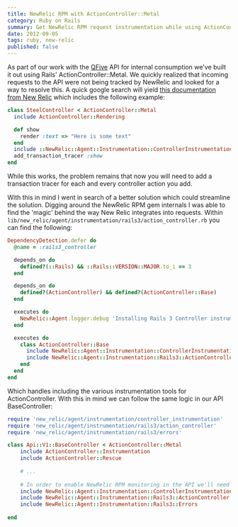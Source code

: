 ```yaml
---
title: NewRelic RPM with ActionController::Metal
category: Ruby on Rails
summary: Get NewRelic RPM request instrumentation while using ActionController::Metal
date: 2012-09-05
tags: ruby, new-relic
published: false
---
```


As part of our work with the [QFive](http://www.qfive.com) API for internal consumption we've built it out using Rails' ActionController::Metal.
We quickly realized that incoming requests to the API were not being tracked by NewRelic and looked for a way to resolve this. A quick google search will yield [this documentation from New Relic](https://newrelic.com/docs/ruby/adding-instrumentation-to-actioncontroller-metal)
which includes the following example:

```ruby
class SteelController < ActionController::Metal
  include ActionController::Rendering

  def show
    render :text => "Here is some text"
  end
  include ::NewRelic::Agent::Instrumentation::ControllerInstrumentation
  add_transaction_tracer :show
end
```

While this works, the problem remains that now you will need to add a transaction tracer for each and every controller action you add.

With this in mind I went in search of a better solution which could streamline the solution. Digging around the NewRelic RPM gem internals I was able to find the 'magic' behind the way New Relic integrates into requests. Within `lib/new_relic/agent/instrumentation/rails3/action_controller.rb` you can find the following:

```ruby
DependencyDetection.defer do
  @name = :rails3_controller

  depends_on do
    defined?(::Rails) && ::Rails::VERSION::MAJOR.to_i == 3
  end

  depends_on do
    defined?(ActionController) && defined?(ActionController::Base)
  end

  executes do
    NewRelic::Agent.logger.debug 'Installing Rails 3 Controller instrumentation'
  end

  executes do
    class ActionController::Base
      include NewRelic::Agent::Instrumentation::ControllerInstrumentation
      include NewRelic::Agent::Instrumentation::Rails3::ActionController
    end
  end
end
```

Which handles including the various instrumentation tools for ActionController. With this in mind we can follow the same logic in our API BaseController:

```ruby
require 'new_relic/agent/instrumentation/controller_instrumentation'
require 'new_relic/agent/instrumentation/rails3/action_controller'
require 'new_relic/agent/instrumentation/rails3/errors'

class Api::V1::BaseController < ActionController::Metal
	include ActionController::Instrumentation
	include ActionController::Rescue
	
	# ...
	
	# In order to enable NewRelic RPM monitoring in the API we'll need to include it
	include NewRelic::Agent::Instrumentation::ControllerInstrumentation
	include NewRelic::Agent::Instrumentation::Rails3::ActionController
	include NewRelic::Agent::Instrumentation::Rails3::Errors
		
end
```
